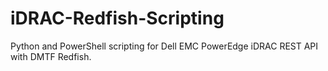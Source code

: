 # iDRAC-Redfish-Scripting

Python and PowerShell scripting for  Dell EMC PowerEdge iDRAC REST API with DMTF Redfish.
